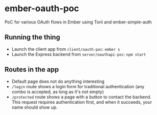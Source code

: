 # ember-oauth-poc

PoC for various OAuth flows in Ember using Torii and ember-simple-auth

## Running the thing

* Launch the client app from `client/oauth-poc`: `ember s`
* Launch the Express backend from `server/oauthapi-poc`: `npm start`

## Routes in the app

* Default page does not do anything interesting
* `/login` route shows a login form for traditional authentication (any combo is accepted, as long as it's not empty)
* `/protected` route shows a page with a button to contact the backend. This request requires authentication first, and when it succeeds, your name should show up.